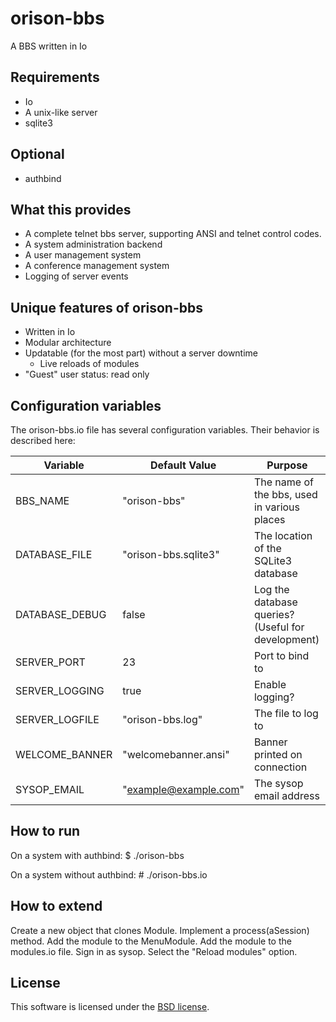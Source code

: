 orison-bbs
==========

A BBS written in Io


Requirements
------------
  - Io
  - A unix-like server
  - sqlite3
  
Optional
--------
  - authbind
  
What this provides
------------------
  - A complete telnet bbs server, supporting ANSI and telnet control codes.
  - A system administration backend
  - A user management system
  - A conference management system
  - Logging of server events

Unique features of orison-bbs
-----------------------------
  - Written in Io
  - Modular architecture
  - Updatable (for the most part) without a server downtime
    - Live reloads of modules
  - "Guest" user status: read only

Configuration variables
-----------------------
The orison-bbs.io file has several configuration variables.  Their behavior
is described here:

Variable       | Default Value         | Purpose
---------------|-----------------------|--------
BBS_NAME       | "orison-bbs"          | The name of the bbs, used in various places
DATABASE_FILE  | "orison-bbs.sqlite3"  | The location of the SQLite3 database
DATABASE_DEBUG | false                 | Log the database queries?  (Useful for development)
SERVER_PORT    | 23                    | Port to bind to
SERVER_LOGGING | true                  | Enable logging?
SERVER_LOGFILE | "orison-bbs.log"      | The file to log to
WELCOME_BANNER | "welcomebanner.ansi"  | Banner printed on connection
SYSOP_EMAIL    | "example@example.com" | The sysop email address

How to run
----------
On a system with authbind:
    $ ./orison-bbs

On a system without authbind:
    # ./orison-bbs.io

How to extend
-------------
Create a new object that clones Module.  Implement a process(aSession) method.
Add the module to the MenuModule.  Add the module to the modules.io file.
Sign in as sysop.  Select the "Reload modules" option.

License
-------
This software is licensed under the [BSD license](https://github.com/gatesphere/orison-bbs/raw/master/license/license.txt).

